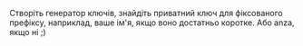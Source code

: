 Створіть генератор ключів, знайдіть приватний ключ для фіксованого префіксу, наприклад, ваше ім'я, якщо воно достатньо коротке.  Або anza, якщо ні ;)